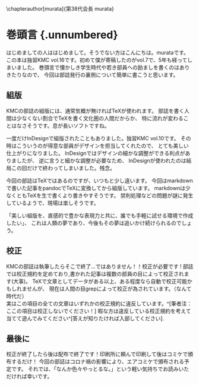 \chapterauthor[murata]{第38代会長 murata}

# 巻頭言 {.unnumbered}

はじめましての人ははじめまして。そうでない方はこんにちは。murataです。
この本は独習KMC vol.16です。初めて僕が寄稿したのがvol.7で、5年も経ってしまいました。
巻頭言で懐かしき学生時代や若き部員への励ましを書くのはありきたりなので、
今回は部誌発行の裏側について簡単に書こうと思います。

## 組版

KMCの部誌の組版には、通常気概が無ければTeXが使われます。
部誌を書く人間は少なくない割合でTeXを書く文化圏の人間だからか、
特に流れが変わることはなさそうです。息が長いソフトですね。

一度だけInDesignで組版されたこともありました。独習KMC vol.10です。
その時はこういうのが得意な部員がデザインを担当してくれたので、
とても美しい仕上がりになりました。
InDesignではデザインの細かな調整ができる利点がありましたが、
逆に言うと細かな調整が必要なため、
InDesignが使われたのは結局この回だけで終わってしまいました。残念。

今回の部誌はTeXではあるのですが、いつもと少し違います。
今回はmarkdownで書いた記事をpandocでTeXに変換してから組版しています。
markdownは少なくともTeXを生で書くより書きやすそうです。
禁則処理などの問題が謎に発生しているようで、現場は楽しそうです。

「美しい組版を、直感的で豊かな表現力と共に、誰でも手軽に試せる環境で作成したい」、
これは人類の夢であり、今後もその夢は追いかけ続けられるのでしょう。


## 校正

KMCの部誌は執筆したらそこで終了...ではありません！！校正が必要です !
部誌では校正規約を定めており,書かれた記事は複数の部員の目によって校正されます(大事)。
TeXで文章としてデータがある以上、ある程度なら自動で校正可能かもしれませんが、
現在は人間の目grepによって校正が為されています。（なんて時代だ）  
実はこの項目の全ての文章はいずれかの校正規約に違反しています。^[筆者注：ここの項目は校正しないでください！]
暇な方は違反している校正規約を考えて当てて遊んでみてください^[答えが知りたければ入部してください].


## 最後に

校正が終了したら後は配布で終了です！印刷所に頼んで印刷して後はコミケで頒布するだけ！
今回の部誌はコロナ禍の影響により、エアコミケで頒布される予定です。
それでは、「なんか色々やっとるな。」という軽い気持ちでお読みいただければ幸いです。
